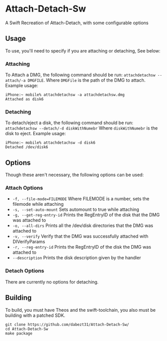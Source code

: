 # Attach-Detach-Sw
A Swift Recreation of Attach-Detach, with some configurable options

## Usage
To use, you'll need to specify if you are attaching or detaching, See below:

### Attaching
To Attach a DMG, the following command should be run: `attachdetachsw --attach/-a DMGFILE`. Where `DMGFile` is the path of the DMG to attach.
Example usage: 
```
iPhone:~ mobile% attachdetachsw -a attachdetachsw.dmg
Attached as disk6
```

### Detaching 
To detach/eject a disk, the following command should be run: `attachdetachsw --detach/-d diskWithNumebr` Where `diskWithNumebr` is the disk to eject.
Example usage:
```
iPhone:~ mobile% attachdetachsw -d disk6
Detached /dev/disk6
```

## Options
Though these aren't necessary, the following options can be used:

### Attach Options
- `-f, --file-mode=FILEMODE` Where FILEMODE is a number, sets the filemode while attaching
- `-s, --set-auto-mount` Sets automount to true while attaching
- `-g, --get-reg-entry-id` Prints the RegEntryID of the disk that the DMG was attached to
- `-o, --all-dirs` Prints all the /dev/disk directories that the DMG was attached to
- `-v, --verify` Verify that the DMG was successfully attached with DIVerifyParams
- `-r, --reg-entry-id` Prints the RegEntryID of the disk the DMG was attached to
- `--description` Prints the disk description given by the handler

### Detach Options
There are currently no options for detaching.

## Building
To build, you must have Theos and the swift-toolchain, you also must be building with a patched SDK. 
```
git clone https://github.com/dabezt31/Attach-Detach-Sw/
cd Attach-Detach-Sw
make package
```
